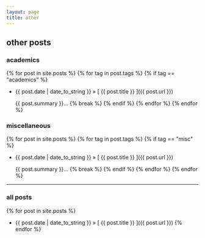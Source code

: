 ```yaml
---
layout: page
title: other
---
```


## other posts

### academics

{% for post in site.posts %}
  {% for tag in post.tags %}
    {% if tag == "academics" %}
  * {{ post.date | date_to_string }} &raquo; [ {{ post.title }} ]({{ post.url }})

     {{ post.summary }}...
    {% break %}
    {% endif %}
  {% endfor %}
{% endfor %}

### miscellaneous

{% for post in site.posts %}
  {% for tag in post.tags %}
    {% if tag == "misc" %}
  * {{ post.date | date_to_string }} &raquo; [ {{ post.title }} ]({{ post.url }})

     {{ post.summary }}...
    {% break %}
    {% endif %}
  {% endfor %}
{% endfor %}

---

### all posts

{% for post in site.posts %}
  * {{ post.date | date_to_string }} &raquo; [ {{ post.title }} ]({{ post.url }})
{% endfor %}
